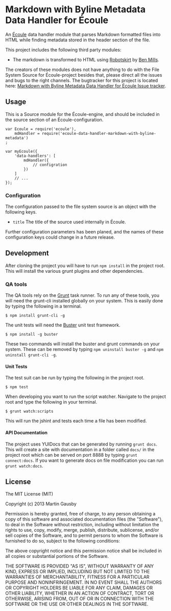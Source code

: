 Markdown with Byline Metadata Data Handler for Écoule
=====================================================

An [Écoule][ecoule-core] data handler module that parses Markdown formatted files into HTML while finding metadata stored in the header section of the file.

[ecoule-core]: https://github.com/gausby/ecoule

This project includes the following third party modules:

  * The markdown is transformed to HTML using [Robotskirt][robotskirt] by [Ben Mills][ben-milles].

[robotskirt]: http://benmills.org/robotskirt
[ben-milles]: https://github.com/benmills


The creators of these modules does not have anything to do with the File System Source for Écoule-project besides that, please direct all the issues and bugs to the right channels. The bugtracker for this project is located here: [Markdown with Byline Metadata Data Handler for Écoule Issue tracker][bugtracker].


## Usage
This is a Source module for the Écoule-engine, and should be included in the source section of an Écoule-configuration.

    var Ecoule = require('ecoule'),
        mdHandler = require('ecoule-data-handler-markdown-with-byline-metadata')
    ;

    var myEcoule({
        'data-handlers': [
            mdHandler({
                // configration
            })
        ]
        // ...
    });


### Configuration
The configuration passed to the file system source is an object with the following keys.

  * `title` The title of the source used internally in Écoule.

Further configuration parameters has been planed, and the names of these configuration keys could change in a future release.


## Development
After cloning the project you will have to run `npm install` in the project root. This will install the various grunt plugins and other dependencies.


### QA tools
The QA tools rely on the [Grunt](http://gruntjs.com) task runner. To run any of these tools, you will need the grunt-cli installed globally on your system. This is easily done by typing the following in a terminal.

    $ npm install grunt-cli -g

The unit tests will need the [Buster](http://busterjs.org/) unit test framework.

    $ npm install -g buster

These two commands will install the buster and grunt commands on your system. These can be removed by typing `npm uninstall buster -g` and `npm uninstall grunt-cli -g`.


#### Unit Tests
The test suit can be run by typing the following in the project root.

    $ npm test

When developing you want to run the script watcher. Navigate to the project root and type the following in your terminal.

    $ grunt watch:scripts

This will run the jshint and tests each time a file has been modified.


#### API Documentation
The project uses YUIDocs that can be generated by running `grunt docs`. This will create a site with documentation in a folder called `docs/` in the project root which can be served on port 8888 by typing `grunt connect:docs`. If you want to generate docs on file modification you can run `grunt watch:docs`.


## License
The MIT License (MIT)

Copyright (c) 2013 Martin Gausby

Permission is hereby granted, free of charge, to any person obtaining a copy of this software and associated documentation files (the "Software"), to deal in the Software without restriction, including without limitation the rights to use, copy, modify, merge, publish, distribute, sublicense, and/or sell copies of the Software, and to permit persons to whom the Software is furnished to do so, subject to the following conditions:

The above copyright notice and this permission notice shall be included in all copies or substantial portions of the Software.

THE SOFTWARE IS PROVIDED "AS IS", WITHOUT WARRANTY OF ANY KIND, EXPRESS OR IMPLIED, INCLUDING BUT NOT LIMITED TO THE WARRANTIES OF MERCHANTABILITY, FITNESS FOR A PARTICULAR PURPOSE AND NONINFRINGEMENT. IN NO EVENT SHALL THE AUTHORS OR COPYRIGHT HOLDERS BE LIABLE FOR ANY CLAIM, DAMAGES OR OTHER LIABILITY, WHETHER IN AN ACTION OF CONTRACT, TORT OR OTHERWISE, ARISING FROM, OUT OF OR IN CONNECTION WITH THE SOFTWARE OR THE USE OR OTHER DEALINGS IN THE SOFTWARE.

[bugtracker]: https://github.com/gausby/ecoule-source-file-system/issues
